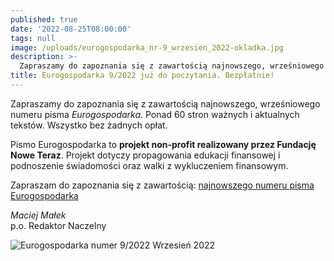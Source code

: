 ```yaml
---
published: true
date: '2022-08-25T08:00:00'
tags: null
image: /uploads/eurogospodarka_nr-9_wrzesien_2022-okladka.jpg
description: >-
  Zapraszamy do zapoznania się z zawartością najnowszego, wrześniowego numeru pisma Eurogospodarka. Ponad 60 stron ważnych i aktualnych tekstów. Do poczytania... bez opłat. 
title: Eurogospodarka 9/2022 już do poczytania. Bezpłatnie!
---
```


Zapraszamy do zapoznania się z zawartością najnowszego, wrześniowego numeru pisma *Eurogospodarka*. Ponad 60 stron ważnych i aktualnych tekstów. Wszystko bez żadnych opłat. 

Pismo Eurogospodarka to **projekt non-profit realizowany przez Fundację Nowe Teraz**. Projekt dotyczy propagowania edukacji finansowej i podnoszenie świadomości oraz walki z wykluczeniem finansowym.

Zapraszam do zapoznania się z zawartością: [najnowszego numeru pisma Eurogospodarka](https://eurogospodarka.eu/eurogospodarka-wrzesien-2022/)

*Maciej Małek*   
p.o. Redaktor Naczelny

![Eurogospodarka numer 9/2022 Wrzesień 2022](/uploads/eurogospodarka_nr-9_wrzesien_2022-spis-tresci.jpg)
